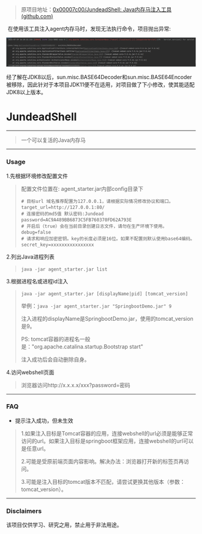 > 原项目地址：[0x00007c00/JundeadShell: Java内存马注入工具 (github.com)](https://github.com/0x00007c00/JundeadShell/tree/master)

​	在使用该工具注入agent内存马时，发现无法执行命令，项目抛出异常:

![image-20240729162905399](README/image-20240729162905399.png)

经了解在JDK8以后，sun.misc.BASE64Decoder和sun.misc.BASE64Encoder被移除，因此针对于本项目JDK11便不在适用，对项目做了下小修改，使其能适配JDK8以上版本。

# JundeadShell

***
> 一个可以复活的Java内存马
***
### Usage
1.先根据环境修改配置文件
>配置文件位置在: agent_starter.jar内部config目录下
>```
># 目标url 域名推荐配置为127.0.0.1，请根据实际情况修改协议和端口。
>target_url=http://127.0.0.1:80/
># 连接密码的md5值 默认密码:Jundead
>password=AC9A489BB6873C5FB760370FD62A793E
># 开启后（true）会在当前目录创建日志文件，请勿在生产环境下使用。
>debug=false
># 请求和响应加密密钥。key的长度必须是16位。如果不配置则默认使用base64编码。
>secret_key=xxxxxxxxxxxxxxxx
>```

2.列出Java进程列表
>`java -jar agent_starter.jar list`

3.根据进程名或进程id注入
>`java -jar agent_starter.jar [displayName|pid] [tomcat_version]`
>
>举例：`java -jar agent_starter.jar "SpringbootDemo.jar" 9`
>
>注入进程的displayName是SpringbootDemo.jar，使用的tomcat_version是9。
>
> PS: tomcat容器的进程名一般是："org.apache.catalina.startup.Bootstrap start"
>
> 注入成功后会自动删除自身。

4.访问webshell页面
>浏览器访问http://x.x.x.x/xxx?password=密码
***
### FAQ
- 提示注入成功，但未生效
>1.如果注入目标是Tomcat容器的应用，连接webshell的url必须是能够正常访问的url。如果注入目标是springboot框架应用，连接webshell的url可以是任意url。
> 
>2.可能是受原前端页面内容影响。解决办法：浏览器打开新的标签页再访问。
> 
>3.可能是注入目标的tomcat版本不匹配，请尝试更换其他版本（参数：tomcat_version）。
***
### Disclaimers
该项目仅供学习、研究之用，禁止用于非法用途。
